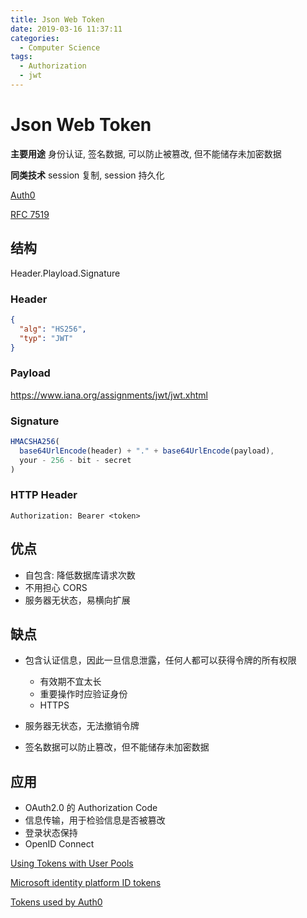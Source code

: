 ```yaml
---
title: Json Web Token
date: 2019-03-16 11:37:11
categories:
  - Computer Science
tags:
  - Authorization
  - jwt
---
```


# Json Web Token

**主要用途** 身份认证, 签名数据, 可以防止被篡改, 但不能储存未加密数据

**同类技术** session 复制, session 持久化

[Auth0](https://jwt.io/)

[RFC 7519](https://tools.ietf.org/html/rfc7519)

## 结构

Header.Playload.Signature

### Header

```json
{
  "alg": "HS256",
  "typ": "JWT"
}
```

### Payload

https://www.iana.org/assignments/jwt/jwt.xhtml

### Signature

```javascript
HMACSHA256(
  base64UrlEncode(header) + "." + base64UrlEncode(payload),
  your - 256 - bit - secret
)
```

### HTTP Header

```
Authorization: Bearer <token>
```

## 优点

- 自包含: 降低数据库请求次数
- 不用担心 CORS
- 服务器无状态，易横向扩展

## 缺点

- 包含认证信息，因此一旦信息泄露，任何人都可以获得令牌的所有权限

  - 有效期不宜太长
  - 重要操作时应验证身份
  - HTTPS

- 服务器无状态，无法撤销令牌
- 签名数据可以防止篡改，但不能储存未加密数据

## 应用

- OAuth2.0 的 Authorization Code
- 信息传输，用于检验信息是否被篡改
- 登录状态保持
- OpenID Connect

[Using Tokens with User Pools](https://docs.aws.amazon.com/cognito/latest/developerguide/amazon-cognito-user-pools-using-tokens-with-identity-providers.html)

[Microsoft identity platform ID tokens](https://docs.microsoft.com/en-us/azure/active-directory/develop/active-directory-token-and-claims)

[Tokens used by Auth0](https://auth0.com/docs/tokens)
